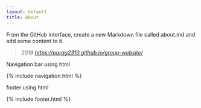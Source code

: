 ```yaml
---
layout: default
title: About
---
```


From the GitHub interface, create a new Markdown file called about.md and add some content to it.
> *2019 https://parag2310.github.io/group-website/*

Navigation bar using html 

{% include navigation.html %}

footer using html

{% include footer.html %}


